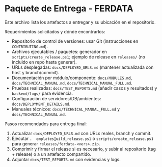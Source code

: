 # Paquete de Entrega - FERDATA

Este archivo lista los artefactos a entregar y su ubicación en el repositorio.

Requerimientos solicitados y dónde encontrarlos:

- Repositorio de control de versiones: usar Git (instrucciones en `CONTRIBUTING.md`).
- Archivos ejecutables / paquetes: generador en `scripts/create_release.ps1`; ejemplo de release en `releases/` (no incluido en repo hasta generar).
- URLs desplegadas: `docs/DEPLOYED_URLS.md` (mantener actualizada con host y branch/commit).
- Documentación por módulo/componente: `docs/MODULES.md`, `docs/TECHNICAL_MANUAL.md`, `docs/TECHNICAL_MANUAL_FULL.md`.
- Pruebas realizadas: `docs/TEST_REPORTS.md` (añadir casos y resultados) y `backend/logs/` para evidencia.
- Configuración de servidores/DB/ambientes: `docs/DEPLOYMENT_DETAILS.md`.
- Manuales técnicos: `docs/TECHNICAL_MANUAL_FULL.md` y `docs/TECHNICAL_MANUAL.md`.

Pasos recomendados para entrega final:
1. Actualizar `docs/DEPLOYED_URLS.md` con URLs reales, branch y commit.
2. Ejecutar `.	emplatesuild_release.ps1` o `scripts/create_release.ps1` para generar `releases/ferdata-<vers>.zip`.
3. Comprimir y firmar el release si es necesario, y subir al repositorio (tag + release) o a un artefacto compartido.
4. Adjuntar `docs/TEST_REPORTS.md` con evidencias y logs.
